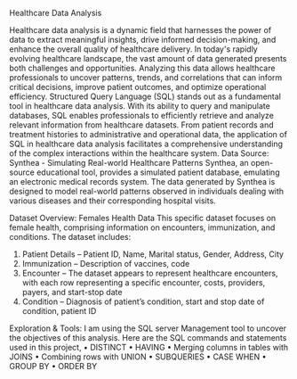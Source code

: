 Healthcare Data Analysis

Healthcare data analysis is a dynamic field that harnesses the power of data to extract meaningful insights, drive informed decision-making, and enhance the overall quality of healthcare delivery. In today's rapidly evolving healthcare landscape, the vast amount of data generated presents both challenges and opportunities. Analyzing this data allows healthcare professionals to uncover patterns, trends, and correlations that can inform critical decisions, improve patient outcomes, and optimize operational efficiency.
Structured Query Language (SQL) stands out as a fundamental tool in healthcare data analysis. With its ability to query and manipulate databases, SQL enables professionals to efficiently retrieve and analyze relevant information from healthcare datasets. From patient records and treatment histories to administrative and operational data, the application of SQL in healthcare data analysis facilitates a comprehensive understanding of the complex interactions within the healthcare system.
Data Source: Synthea - Simulating Real-world Healthcare Patterns 
Synthea, an open-source educational tool, provides a simulated patient database, emulating an electronic medical records system. The data generated by Synthea is designed to model real-world patterns observed in individuals dealing with various diseases and their corresponding hospital visits.

Dataset Overview: Females Health Data
This specific dataset focuses on female health, comprising information on encounters, immunization, and conditions. The dataset includes:
1.	Patient Details – Patient ID, Name, Marital status, Gender, Address, City 
2.	Immunization – Description of vaccines, code
3.	Encounter – The dataset appears to represent healthcare encounters, with each row representing a specific encounter, costs, providers, payers, and start-stop date
4.	Condition – Diagnosis of patient’s condition, start and stop date of condition, patient ID
   
Exploration & Tools:
I am using the SQL server Management tool to uncover the objectives of this analysis. Here are the SQL commands and statements used in this project,
•	DISTINCT
•	HAVING
•	Merging columns in tables with JOINS
•	Combining rows with UNION
•	SUBQUERIES 
•	CASE WHEN
•	GROUP BY
•	 ORDER BY
